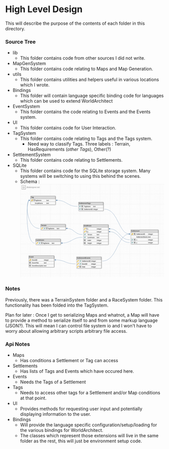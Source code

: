 # High Level Design #
This will describe the purpose of the contents of each folder in this directory.

### Source Tree ###
- lib
	- This folder contains code from other sources I did not write.
- MapGenSystem
	- This folder contains code relating to Maps and Map Generation.
- utils
	- This folder contains utilities and helpers useful in various locations which I wrote.
- Bindings
	- This folder will contain language specific binding code for languages which can be used to extend WorldArchitect
- EventSystem
	- This folder contains the code relating to Events and the Events system.
- UI
	- This folder contains code for User Interaction.
- TagSystem
	- This folder contains code relating to Tags and the Tags system.
		- Need way to classify Tags. Three labels : Terrain, HasRequirements (*other Tags*), Other(?)
- SettlementSystem
	- This folder contains code relating to Settlements.
- SQLite
	- This folder contains code for the SQLite storage system. Many systems will be switching to using this behind the scenes.
	- Schema : ![WorldArchitect Schema](../Schema.png)

### Notes ###
Previously, there was a TerrainSystem folder and a RaceSystem folder. This functionality has been folded into the TagSystem.

Plan for later : Once I get to serializing Maps and whatnot, a Map will have to provide a method to serialize itself to and from 
some markup language (JSON?). This will mean I can control file system io and I won't have to worry about allowing arbitrary scripts
arbitrary file access.


### Api Notes ###
- Maps
	- Has conditions a Settlement or Tag can access
- Settlements
	- Has lists of Tags and Events which have occured here.
- Events
	- Needs the Tags of a Settlement
- Tags
	- Needs to access other tags for a Settlement and/or Map conditions at that point.
- UI
	- Provides methods for requesting user input and potentially displaying information to the user.
- Bindings
	- Will provide the language specific configuration/setup/loading for the various bindings for WorldArchitect.
	- The classes which represent those extensions will live in the same folder as the rest, this will just be environment setup code.

